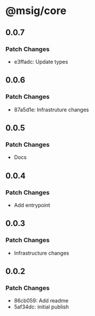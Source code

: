 # @msig/core

## 0.0.7

### Patch Changes

- e3ffadc: Update types

## 0.0.6

### Patch Changes

- 87a5d1e: Infrastruture changes

## 0.0.5

### Patch Changes

- Docs

## 0.0.4

### Patch Changes

- Add entrypoint

## 0.0.3

### Patch Changes

- Infrastructure changes

## 0.0.2

### Patch Changes

- 86cb059: Add readme
- 5af34dc: initial publish
